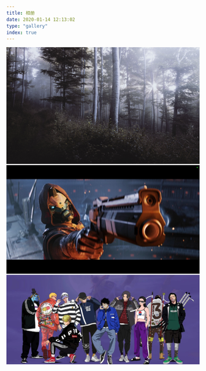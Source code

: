 ```yaml
---
title: 相册
date: 2020-01-14 12:13:02
type: "gallery"
index: true
---
```


![森林](/images/top_img/14020.jpg)
![凯德6](/images/act/20191219003608_1.jpg)
![海贼](/images/act/jike_131738908892244_pic.jpg)

